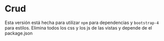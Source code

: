 # Crud
Esta versión está hecha para utilizar ``npm`` para dependencias y ``bootstrap-4`` para estilos.  Elimina todos los css y los js de las vistas y depende de el package.json
